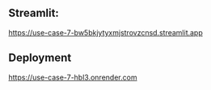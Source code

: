 ## Streamlit:
https://use-case-7-bw5bkjytyxmjstrovzcnsd.streamlit.app

## Deployment
https://use-case-7-hbl3.onrender.com